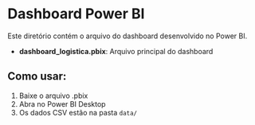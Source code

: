 # Dashboard Power BI

Este diretório contém o arquivo do dashboard desenvolvido no Power BI.

- **dashboard_logistica.pbix**: Arquivo principal do dashboard

## Como usar:
1. Baixe o arquivo .pbix
2. Abra no Power BI Desktop
3. Os dados CSV estão na pasta `data/`
